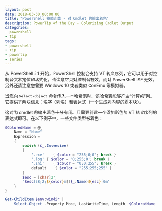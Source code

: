```yaml
---
layout: post
date: 2018-03-30 00:00:00
title: "PowerShell 技能连载 - 对 Cmdlet 的输出着色"
description: PowerTip of the Day - Colorizing Cmdlet Output
categories:
- powershell
- tip
tags:
- powershell
- tip
- powertip
- series
---
```

从 PowerShell 5.1 开始，PowerShell 控制台支持 VT 转义序列，它可以用于对控制台文本定位和格式化。请注意它只对控制台有效，而对 PowerShell ISE 无效。另外还请注意您需要 Windows 10 或者类似 ConEmu 等模拟器。

当您向 `Select-Object` 命令传入一个哈希表时，该哈希表能够产生“计算的”列。它提供了两块信息：名字（列名）和表达式（一个生成列内容的脚本块）。

这对为 cmdlet 的输出着色十分有用。只需要创建一个添加彩色的 VT 转义序列的表达式即可。在以下例子中，一些文件类型被着色：

```powershell
$ColoredName = @{
    Name = "Name"
    Expression =
    {
        switch ($_.Extension)
        {
            '.exe'    { $color = "255;0;0"; break }
            '.log' { $color = '0;255;0'; break }
            '.ini'    { $color = "0;0;255"; break }
            default    { $color = "255;255;255" }
        }
        $esc = [char]27
        "$esc[38;2;${color}m$($_.Name)${esc}[0m"
    }
}

Get-ChildItem $env:windir | 
    Select-Object -Property Mode, LastWriteTime, Length, $ColoredName
```

<!--本文国际来源：[Colorizing Cmdlet Output](http://community.idera.com/powershell/powertips/b/tips/posts/colorizing-cmdlet-output)-->
